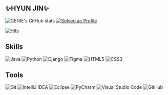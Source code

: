 ## ✨HYUN JIN✨

![GENIE's GitHub stats](https://github-readme-stats.vercel.app/api?username=nowjiin&show_icons=true&theme=cobalt)
[![Solved.ac Profile](http://mazassumnida.wtf/api/v2/generate_badge?boj=rkskekfkakqjqtk117)](https://solved.ac/rkskekfkakqjqtk117/)

[![Hits](https://hits.seeyoufarm.com/api/count/incr/badge.svg?url=https%3A%2F%2Fgithub.com%2Fnowjiin&count_bg=%23005DBE&title_bg=%23000EB2&icon=&icon_color=%23E7E7E7&title=hits&edge_flat=false)](https://hits.seeyoufarm.com)

## Skills
![Java](https://img.shields.io/badge/java-%23ED8B00.svg?style=for-the-badge&logo=java&logoColor=white)
![Python](https://img.shields.io/badge/Python-3776AB.svg?&style=for-the-badge&logo=Python&logoColor=white)
![Django](https://img.shields.io/badge/django-%23092E20.svg?style=for-the-badge&logo=django&logoColor=white)
![Figma](https://img.shields.io/badge/figma-%23F24E1E.svg?style=for-the-badge&logo=figma&logoColor=white)
![HTML5](https://img.shields.io/badge/html5-%23E34F26.svg?style=for-the-badge&logo=html5&logoColor=white)
![CSS3](https://img.shields.io/badge/css3-%231572B6.svg?style=for-the-badge&logo=css3&logoColor=white)
<!-- ![Spring](https://img.shields.io/badge/Spring-6DB33F.svg?&style=for-the-badge&logo=Spring&logoColor=white) -->

## Tools
![Git](https://img.shields.io/badge/Git-F05032.svg?&style=for-the-badge&logo=Git&logoColor=white)
![IntelliJ IDEA](https://img.shields.io/badge/IntelliJIDEA-000000.svg?style=for-the-badge&logo=intellij-idea&logoColor=white)
![Eclipse](https://img.shields.io/badge/Eclipse-FE7A16.svg?style=for-the-badge&logo=Eclipse&logoColor=white)
![PyCharm](https://img.shields.io/badge/pycharm-143?style=for-the-badge&logo=pycharm&logoColor=while&color=black)
![Visual Studio Code](https://img.shields.io/badge/Visual%20Studio%20Code-007ACC.svg?&style=for-the-badge&logo=Visual%20Studio%20Code&logoColor=white)
![GitHub](https://img.shields.io/badge/github-%23121011.svg?style=for-the-badge&logo=github&logoColor=white)
<!-- 이모지
## Message
![Notion](https://img.shields.io/badge/Notion-%23000000.svg?style=for-the-badge&logo=notion&logoColor=white)
![Discord](https://img.shields.io/badge/Discord-%235865F2.svg?style=for-the-badge&logo=discord&logoColor=white)
![KakaoTalk](https://img.shields.io/badge/kakaotalk-ffcd00.svg?style=for-the-badge&logo=kakaotalk&logoColor=000000)
## :mailbox_with_mail: Contacts
[![Gmail Badge](https://img.shields.io/badge/Gmail-d14836?style=flat-square&logo=Gmail&logoColor=white&link=mailto:hwanghyunjin117@gmail.com)](mailto:hwanghyunjin117@gmail.com)
[![Naver Badge](https://img.shields.io/badge/Naver-03C75A?style=flat-square&logo=Naver&logoColor=white&link=mailto:hyunjin117@naver.com)](mailto:hyunjin117@naver.com)
*/ -->
<!--https://github.com/Ileriayo/markdown-badges-->
